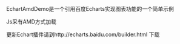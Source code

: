 EchartAmdDemo是一个引用百度Echarts实现图表功能的一个简单示例

Js采有AMD方式加载

更新Echart插件请到http://echarts.baidu.com/builder.html 下载
